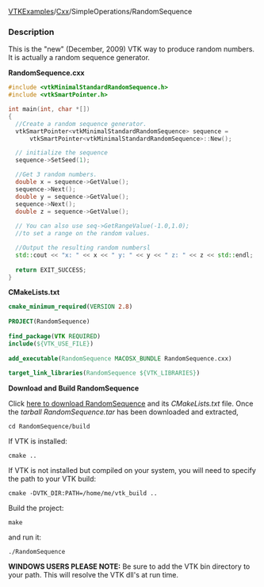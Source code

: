[VTKExamples](Home)/[Cxx](Cxx)/SimpleOperations/RandomSequence

### Description
This is the "new" (December, 2009) VTK way to produce random numbers. It is actually a random sequence generator.

**RandomSequence.cxx**
```c++
#include <vtkMinimalStandardRandomSequence.h>
#include <vtkSmartPointer.h>

int main(int, char *[])
{
  //Create a random sequence generator.
  vtkSmartPointer<vtkMinimalStandardRandomSequence> sequence = 
      vtkSmartPointer<vtkMinimalStandardRandomSequence>::New();

  // initialize the sequence
  sequence->SetSeed(1);

  //Get 3 random numbers.
  double x = sequence->GetValue();
  sequence->Next();
  double y = sequence->GetValue();
  sequence->Next();
  double z = sequence->GetValue();
  
  // You can also use seq->GetRangeValue(-1.0,1.0); 
  //to set a range on the random values.

  //Output the resulting random numbersl
  std::cout << "x: " << x << " y: " << y << " z: " << z << std::endl;
  
  return EXIT_SUCCESS;
}
```
**CMakeLists.txt**
```cmake
cmake_minimum_required(VERSION 2.8)
 
PROJECT(RandomSequence)
 
find_package(VTK REQUIRED)
include(${VTK_USE_FILE})
 
add_executable(RandomSequence MACOSX_BUNDLE RandomSequence.cxx)
 
target_link_libraries(RandomSequence ${VTK_LIBRARIES})
```

**Download and Build RandomSequence**

Click [here to download RandomSequence](https://github.com/lorensen/VTKWikiExamplesTarballs/raw/master/RandomSequence.tar) and its *CMakeLists.txt* file.
Once the *tarball RandomSequence.tar* has been downloaded and extracted,
```
cd RandomSequence/build 
```
If VTK is installed:
```
cmake ..
```
If VTK is not installed but compiled on your system, you will need to specify the path to your VTK build:
```
cmake -DVTK_DIR:PATH=/home/me/vtk_build ..
```
Build the project:
```
make
```
and run it:
```
./RandomSequence
```
**WINDOWS USERS PLEASE NOTE:** Be sure to add the VTK bin directory to your path. This will resolve the VTK dll's at run time.

